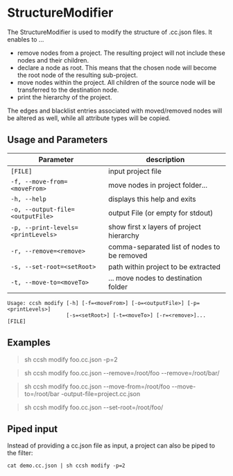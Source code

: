 # StructureModifier

The StructureModifier is used to modify the structure of .cc.json files. It enables to ...

-   remove nodes from a project. The resulting project will not include these nodes and their children.
-   declare a node as root. This means that the chosen node will become the root node of the resulting sub-project.
-   move nodes within the project. All children of the source node will be transferred to the destination node.
-   print the hierarchy of the project.

The edges and blacklist entries associated with moved/removed nodes will be altered as well, while all attribute types will be copied.

## Usage and Parameters

| Parameter                          | description                                 |
|------------------------------------|---------------------------------------------|
| `[FILE]`                           | input project file                          |
| `-f, --move-from=<moveFrom>`       | move nodes in project folder...             |
| `-h, --help`                       | displays this help and exits                |
| `-o, --output-file=<outputFile>`   | output File (or empty for stdout)           |
| `-p, --print-levels=<printLevels>` | show first x layers of project hierarchy    |
| `-r, --remove=<remove>`            | comma-separated list of nodes to be removed |
| `-s, --set-root=<setRoot>`         | path within project to be extracted         |
| `-t, --move-to=<moveTo>`           | ... move nodes to destination folder        |
```
Usage: ccsh modify [-h] [-f=<moveFrom>] [-o=<outputFile>] [-p=<printLevels>]
                   [-s=<setRoot>] [-t=<moveTo>] [-r=<remove>]... [FILE]
```

## Examples

> sh ccsh modify foo.cc.json -p=2

> sh ccsh modify foo.cc.json --remove=/root/foo --remove=/root/bar/

> sh ccsh modify foo.cc.json --move-from=/root/foo --move-to=/root/bar -output-file=project.cc.json

> sh ccsh modify foo.cc.json --set-root=/root/foo/

## Piped input

Instead of providing a cc.json file as input, a project can also be piped to the filter:

```
cat demo.cc.json | sh ccsh modify -p=2
```
